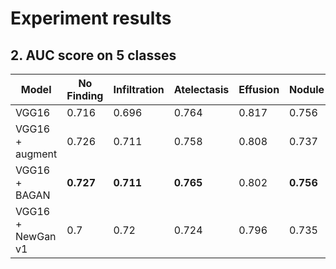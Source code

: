 

# Experiment results

<!-- ## 1. Accuracy on 5 classes
| Model | Accuracy |
|--|--|
| VGG16 | 0.452 |
| VGG16 + augment | 0.437 |
| VGG16 + BAGAN | 0.452 |
| VGG16 + NewGan v2 | 0.431 |
| VGG16 + NewGan v1 | 0.416 | -->


## 2. AUC score on 5 classes
| Model | No Finding | Infiltration | Atelectasis | Effusion | Nodule |
|--|--|--|--|--|--|
| VGG16 |0.716 |0.696 |0.764 |0.817 |0.756|
| VGG16 + augment |0.726 |0.711 |0.758 |0.808 |0.737 |
| VGG16 + BAGAN | **0.727** | **0.711** | **0.765** | 0.802 | **0.756** |
| VGG16 + NewGan v1 |0.7 |0.72 |0.724 |0.796 |0.735 |
